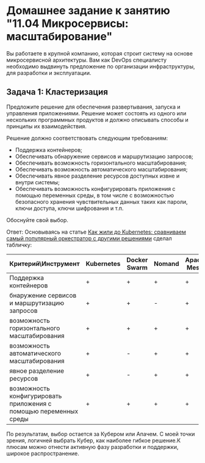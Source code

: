 # Домашнее задание к занятию "11.04 Микросервисы: масштабирование"

Вы работаете в крупной компанию, которая строит систему на основе микросервисной архитектуры.
Вам как DevOps специалисту необходимо выдвинуть предложение по организации инфраструктуры, для разработки и эксплуатации.

## Задача 1: Кластеризация

Предложите решение для обеспечения развертывания, запуска и управления приложениями.
Решение может состоять из одного или нескольких программных продуктов и должно описывать способы и принципы их взаимодействия.

Решение должно соответствовать следующим требованиям:
- Поддержка контейнеров;
- Обеспечивать обнаружение сервисов и маршрутизацию запросов;
- Обеспечивать возможность горизонтального масштабирования;
- Обеспечивать возможность автоматического масштабирования;
- Обеспечивать явное разделение ресурсов доступных извне и внутри системы;
- Обеспечивать возможность конфигурировать приложения с помощью переменных среды, в том числе с возможностью безопасного хранения чувствительных данных таких как пароли, ключи доступа, ключи шифрования и т.п.

Обоснуйте свой выбор.

Ответ:
Основываясь на статье [Как жили до Kubernetes: сравниваем самый популярный оркестратор с другими решениями](https://mcs.mail.ru/blog/sravnenie-kubernetes-s-drugimi-resheniyami) сделал табличку:

|Критерий\Инструмент|Kubernetes|Docker Swarm|Nomand|Apache Mesos|
|-|-|-|-|-|
|Поддержка контейнеров|+|+|+|+|
|бнаружение сервисов и маршрутизацию запросов|+|+|-|+|
|возможность горизонтального масштабирования|+|+|+|+|
|возможность автоматического масштабирования|+|-|+|+|
|явное разделение ресурсов |+|-|+|+|
|возможность конфигурировать приложения с помощью переменных среды|+|+|+|+|

По результатам, выбор остается за Кубером или Апачем. С моей точки зрения, логичней выбрать Кубер, как наиболее гибкое решение.К плюсам можно отнести активную фазу разработки и поддержки, широкое распространение.

